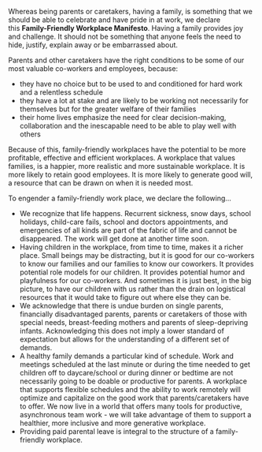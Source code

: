 Whereas being parents or caretakers, having a family, is something that
we should be able to celebrate and have pride in at work, we declare
this **Family-Friendly Workplace Manifesto**. Having a family provides
joy and challenge. It should not be something that anyone feels the need
to hide, justify, explain away or be embarrassed about.

Parents and other caretakers have the right conditions to be some of our
most valuable co-workers and employees, because:

  - they have no choice but to be used to and conditioned for hard work
    and a relentless schedule
  - they have a lot at stake and are likely to be working not
    necessarily for themselves but for the greater welfare of their
    families
  - their home lives emphasize the need for clear decision-making,
    collaboration and the inescapable need to be able to play well with
    others

Because of this, family-friendly workplaces have the potential to be
more profitable, effective and efficient workplaces. A workplace that
values families, is a happier, more realistic and more sustainable
workplace. It is more likely to retain good employees. It is more likely
to generate good will, a resource that can be drawn on when it is needed
most.

To engender a family-friendly work place, we declare the following...

  - We recognize that life happens. Recurrent sickness, snow days,
    school holidays, child-care fails, school and doctors appointments,
    and emergencies of all kinds are part of the fabric of life and
    cannot be disappeared. The work will get done at another time soon.
  - Having children in the workplace, from time to time, makes it a
    richer place. Small beings may be distracting, but it is good for
    our co-workers to know our families and our families to know our
    coworkers. It provides potential role models for our children. It
    provides potential humor and playfulness for our co-workers. And
    sometimes it is just best, in the big picture, to have our children
    with us rather than the drain on logistical resources that it would
    take to figure out where else they can be.
  - We acknowledge that there is undue burden on single parents,
    financially disadvantaged parents, parents or caretakers of those
    with special needs, breast-feeding mothers and parents of
    sleep-depriving infants. Acknowledging this does not imply a lower
    standard of expectation but allows for the understanding of a
    different set of demands.
  - A healthy family demands a particular kind of schedule. Work and
    meetings scheduled at the last minute or during the time needed to
    get children off to daycare/school or during dinner or bedtime are
    not necessarily going to be doable or productive for parents. A
    workplace that supports flexible schedules and the ability to work
    remotely will optimize and capitalize on the good work that
    parents/caretakers have to offer. We now live in a world that offers
    many tools for productive, asynchronous team work - we will take
    advantage of them to support a healthier, more inclusive and more
    generative workplace.
  - Providing paid parental leave is integral to the structure of a
    family-friendly workplace.
